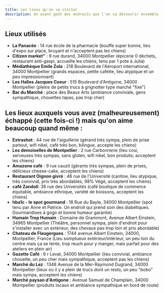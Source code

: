 ```yaml
---
title: Les lieux qu'on va visiter
description: Un avant goût des endroits que l'on va découvrir ensemble.
---
```


## Lieux utilisés 
- **La Panacée** : 14 rue école de la pharmacie (bouffe super bonne, lieu d'expo sur place, bruyant et n'acceptent pas les chiens)
- **Citizen market"** : 9 rue durand, 34000 Montpellier (épicerie 0 déchets, restaurant anti-gaspi, accueille les chiens, tenu par 1 pote à Julia)
- **Médiathèque Emile Zola** : 218 Boulevard de l'Aéroport international, 34000 Montpellier (grands espaces, petite cafette, lieu atypique et un peu impressionnant)
- **Les Halles Jacques Coeur** : 515 Boulevard d'Antigone, 34000 Montpellier (pleins de petits trucs à grignotter type marché "fixe")
- **Bar du Marché** : place des Beaux Arts (ambiance conviviale, gens sympathique, chouettes tapas, pas trop cher)

## Les lieux auxquels vous avez (malheureusement) échappé (cette fois-ci !) mais qu'on aime beaucoup quand même : 
- **Extrashot** : 44 rue de l'aiguillerie (gérand très sympa, plein de prise partout, wifi nikel, café très bon, bilingue, accepte les chiens)  
- **Les demoiselles de Montpellier** : 2 rue Carbonnerie (lieu cosi, serveuses très sympas, sans gluten, wifi nikel, bon produits; acceptent les chiens)  
- **Amazone café** : 9 rue cauzit (gérants très sympas, plein de prises, délicieux cheese-cake, acceptent les chiens)
- **Restaurant Oignon givré** : 46 rue de l'Université (cantine, lieu atypique, très convivial, prix très abordables, 98% Végé, acceptent les chiens)
- **café Zandoli**: 36 rue des Universités (café boutique de commerce équitable, ambiance ethnique, variété de boissons, acceptent les chiens) 
- **hba1c - le spot gourmand** : 18 Rue du Bayle, 34000 Montpellier (spot tenu par Anne et Patrice. Un endroit qui prend soin des diabétiques. Gourmandises à gogo et bonne humeur garantie)
- **Humain Trop Humain** : Domaine de Grammont, Avenue Albert Einstein, 34965 Montpellier (Théâtre, personnel sympa, plein d'endroit pour s'installer avec un extérieur, des chevaux pas trop loin et prix abordable)
- **Chateau de Flaugergues** : 1744 avenue Albert Einstein, 34000, Montpellier, France (Lieu somptueux extérieur/intérieur, un peu loin du centre mais ça se tente, trop reuch pour y manger, mais parfait pour des ateliers en plein air)  
- **Gazette Café** : 6 r Levat, 34000 Montpellier (lieu convivial, ambiance chouette, un peu cher mais sympathique, acceptent pas les chiens)
- **Marché du Lez** : 1348 Avenue de la Mer-Raymond Dugrand, 34000 Montpellier (lieux où il y a plein de trucs dont un resto, un peu "bobo" mais sympa, acceptent les chiens)
- **Marché paysan d'Antigone** : Avenue Samuel de Champlain, 34000 Montpellier (produits locaux et ambiance sympathique en bord de route)


